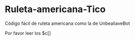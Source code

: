 # Ruleta-americana-Tico

Código fácil de ruleta americana como la de UnbealiaveBot

Por favor leer los $c[]

